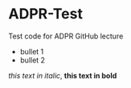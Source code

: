 # ADPR-Test
Test code for ADPR GitHub lecture

  - bullet 1
  - bullet 2
  
  _this text in italic_, __this text in bold__
